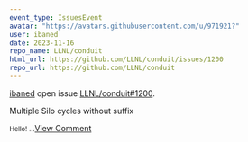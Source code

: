 ```yaml
---
event_type: IssuesEvent
avatar: "https://avatars.githubusercontent.com/u/971921?"
user: ibaned
date: 2023-11-16
repo_name: LLNL/conduit
html_url: https://github.com/LLNL/conduit/issues/1200
repo_url: https://github.com/LLNL/conduit
---
```


<a href='https://github.com/ibaned' target='_blank'>ibaned</a> open issue <a href='https://github.com/LLNL/conduit/issues/1200' target='_blank'>LLNL/conduit#1200</a>.

<p>Multiple Silo cycles without suffix</p><small>Hello!...</small><a href='https://github.com/LLNL/conduit/issues/1200' target='_blank'>View Comment</a>